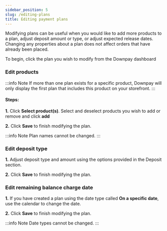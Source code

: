 ```yaml
---
sidebar_position: 5
slug: /editing-plans
title: Editing payment plans
---
```


Modifying plans can be useful when you would like to add more products to a plan, adjust deposit amount or type, or adjust expected release dates. Changing any properties about a plan does not affect orders that have already been placed.

To begin, click the plan you wish to modify from the Downpay dashboard

### Edit products

:::info Note
If more than one plan exists for a specific product, Downpay will only display the first plan that includes this product on your storefront.
:::

#### Steps: 

**1.** Click **Select product(s)**. Select and deselect products you wish to add or remove and click **add**

**2.** Click **Save** to finish modifying the plan.

:::info Note
Plan names cannot be changed.
:::

### Edit deposit type

**1.** Adjust deposit type and amount using the options provided in the Deposit section.

**2.** Click **Save** to finish modifying the plan.

### Edit remaining balance charge date

**1.** If you have created a plan using the date type called **On a specific date**, use the calendar to change the date.

**2.** Click **Save** to finish modifying the plan.

:::info Note
Date types cannot be changed.
:::
